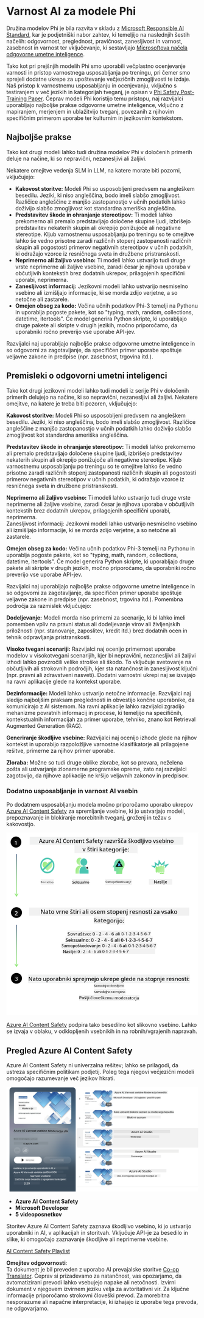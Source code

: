<!--
CO_OP_TRANSLATOR_METADATA:
{
  "original_hash": "c8273672cc57df2be675407a1383aaf0",
  "translation_date": "2025-07-16T17:54:24+00:00",
  "source_file": "md/01.Introduction/01/01.AISafety.md",
  "language_code": "sl"
}
-->
# Varnost AI za modele Phi  
Družina modelov Phi je bila razvita v skladu z [Microsoft Responsible AI Standard](https://query.prod.cms.rt.microsoft.com/cms/api/am/binary/RE5cmFl), kar je podjetniški nabor zahtev, ki temeljijo na naslednjih šestih načelih: odgovornost, preglednost, pravičnost, zanesljivost in varnost, zasebnost in varnost ter vključevanje, ki sestavljajo [Microsoftova načela odgovorne umetne inteligence](https://www.microsoft.com/ai/responsible-ai).

Tako kot pri prejšnjih modelih Phi smo uporabili večplastno ocenjevanje varnosti in pristop varnostnega usposabljanja po treningu, pri čemer smo sprejeli dodatne ukrepe za upoštevanje večjezičnih zmogljivosti te izdaje. Naš pristop k varnostnemu usposabljanju in ocenjevanju, vključno s testiranjem v več jezikih in kategorijah tveganj, je opisan v [Phi Safety Post-Training Paper](https://arxiv.org/abs/2407.13833). Čeprav modeli Phi koristijo temu pristopu, naj razvijalci uporabljajo najboljše prakse odgovorne umetne inteligence, vključno z mapiranjem, merjenjem in ublažitvijo tveganj, povezanih z njihovim specifičnim primerom uporabe ter kulturnim in jezikovnim kontekstom.

## Najboljše prakse

Tako kot drugi modeli lahko tudi družina modelov Phi v določenih primerih deluje na načine, ki so nepravični, nezanesljivi ali žaljivi.

Nekatere omejitve vedenja SLM in LLM, na katere morate biti pozorni, vključujejo:

- **Kakovost storitve:** Modeli Phi so usposobljeni predvsem na angleškem besedilu. Jeziki, ki niso angleščina, bodo imeli slabšo zmogljivost. Različice angleščine z manjšo zastopanostjo v učnih podatkih lahko doživijo slabšo zmogljivost kot standardna ameriška angleščina.  
- **Predstavitev škode in ohranjanje stereotipov:** Ti modeli lahko prekomerno ali premalo predstavljajo določene skupine ljudi, izbrišejo predstavitev nekaterih skupin ali okrepijo ponižujoče ali negativne stereotipe. Kljub varnostnemu usposabljanju po treningu so te omejitve lahko še vedno prisotne zaradi različnih stopenj zastopanosti različnih skupin ali pogostosti primerov negativnih stereotipov v učnih podatkih, ki odražajo vzorce iz resničnega sveta in družbene pristranskosti.  
- **Neprimerno ali žaljivo vsebino:** Ti modeli lahko ustvarijo tudi druge vrste neprimerne ali žaljive vsebine, zaradi česar je njihova uporaba v občutljivih kontekstih brez dodatnih ukrepov, prilagojenih specifični uporabi, neprimerna.  
- **Zanesljivost informacij:** Jezikovni modeli lahko ustvarijo nesmiselno vsebino ali izmišljajo informacije, ki se morda zdijo verjetne, a so netočne ali zastarele.  
- **Omejen obseg za kodo:** Večina učnih podatkov Phi-3 temelji na Pythonu in uporablja pogoste pakete, kot so "typing, math, random, collections, datetime, itertools". Če model generira Python skripte, ki uporabljajo druge pakete ali skripte v drugih jezikih, močno priporočamo, da uporabniki ročno preverijo vse uporabe API-jev.

Razvijalci naj uporabljajo najboljše prakse odgovorne umetne inteligence in so odgovorni za zagotavljanje, da specifičen primer uporabe spoštuje veljavne zakone in predpise (npr. zasebnost, trgovina itd.).

## Premisleki o odgovorni umetni inteligenci

Tako kot drugi jezikovni modeli lahko tudi modeli iz serije Phi v določenih primerih delujejo na načine, ki so nepravični, nezanesljivi ali žaljivi. Nekatere omejitve, na katere je treba biti pozoren, vključujejo:

**Kakovost storitve:** Modeli Phi so usposobljeni predvsem na angleškem besedilu. Jeziki, ki niso angleščina, bodo imeli slabšo zmogljivost. Različice angleščine z manjšo zastopanostjo v učnih podatkih lahko doživijo slabšo zmogljivost kot standardna ameriška angleščina.

**Predstavitev škode in ohranjanje stereotipov:** Ti modeli lahko prekomerno ali premalo predstavljajo določene skupine ljudi, izbrišejo predstavitev nekaterih skupin ali okrepijo ponižujoče ali negativne stereotipe. Kljub varnostnemu usposabljanju po treningu so te omejitve lahko še vedno prisotne zaradi različnih stopenj zastopanosti različnih skupin ali pogostosti primerov negativnih stereotipov v učnih podatkih, ki odražajo vzorce iz resničnega sveta in družbene pristranskosti.

**Neprimerno ali žaljivo vsebino:** Ti modeli lahko ustvarijo tudi druge vrste neprimerne ali žaljive vsebine, zaradi česar je njihova uporaba v občutljivih kontekstih brez dodatnih ukrepov, prilagojenih specifični uporabi, neprimerna.  
Zanesljivost informacij: Jezikovni modeli lahko ustvarijo nesmiselno vsebino ali izmišljajo informacije, ki se morda zdijo verjetne, a so netočne ali zastarele.

**Omejen obseg za kodo:** Večina učnih podatkov Phi-3 temelji na Pythonu in uporablja pogoste pakete, kot so "typing, math, random, collections, datetime, itertools". Če model generira Python skripte, ki uporabljajo druge pakete ali skripte v drugih jezikih, močno priporočamo, da uporabniki ročno preverijo vse uporabe API-jev.

Razvijalci naj uporabljajo najboljše prakse odgovorne umetne inteligence in so odgovorni za zagotavljanje, da specifičen primer uporabe spoštuje veljavne zakone in predpise (npr. zasebnost, trgovina itd.). Pomembna področja za razmislek vključujejo:

**Dodeljevanje:** Modeli morda niso primerni za scenarije, ki bi lahko imeli pomemben vpliv na pravni status ali dodeljevanje virov ali življenjskih priložnosti (npr. stanovanje, zaposlitev, kredit itd.) brez dodatnih ocen in tehnik odpravljanja pristranskosti.

**Visoko tvegani scenariji:** Razvijalci naj ocenijo primernost uporabe modelov v visokotvegani scenarijih, kjer bi nepravični, nezanesljivi ali žaljivi izhodi lahko povzročili velike stroške ali škodo. To vključuje svetovanje na občutljivih ali strokovnih področjih, kjer sta natančnost in zanesljivost ključni (npr. pravni ali zdravstveni nasveti). Dodatni varnostni ukrepi naj se izvajajo na ravni aplikacije glede na kontekst uporabe.

**Dezinformacije:** Modeli lahko ustvarijo netočne informacije. Razvijalci naj sledijo najboljšim praksam preglednosti in obvestijo končne uporabnike, da komunicirajo z AI sistemom. Na ravni aplikacije lahko razvijalci zgradijo mehanizme povratnih informacij in procese, ki temeljijo na specifičnih, kontekstualnih informacijah za primer uporabe, tehniko, znano kot Retrieval Augmented Generation (RAG).

**Generiranje škodljive vsebine:** Razvijalci naj ocenijo izhode glede na njihov kontekst in uporabijo razpoložljive varnostne klasifikatorje ali prilagojene rešitve, primerne za njihov primer uporabe.

**Zloraba:** Možne so tudi druge oblike zlorabe, kot so prevara, neželena pošta ali ustvarjanje zlonamerne programske opreme, zato naj razvijalci zagotovijo, da njihove aplikacije ne kršijo veljavnih zakonov in predpisov.

### Dodatno usposabljanje in varnost AI vsebin

Po dodatnem usposabljanju modela močno priporočamo uporabo ukrepov [Azure AI Content Safety](https://learn.microsoft.com/azure/ai-services/content-safety/overview) za spremljanje vsebine, ki jo ustvarjajo modeli, prepoznavanje in blokiranje morebitnih tveganj, groženj in težav s kakovostjo.

![Phi3AISafety](../../../../../translated_images/01.phi3aisafety.c0d7fc42f5a5c40507c5e8be556615b8377a63b8764865d057d4faac3757a478.sl.png)

[Azure AI Content Safety](https://learn.microsoft.com/azure/ai-services/content-safety/overview) podpira tako besedilno kot slikovno vsebino. Lahko se izvaja v oblaku, v odklopljenih vsebnikih in na robnih/vgrajenih napravah.

## Pregled Azure AI Content Safety

Azure AI Content Safety ni univerzalna rešitev; lahko se prilagodi, da ustreza specifičnim politikam podjetij. Poleg tega njegovi večjezični modeli omogočajo razumevanje več jezikov hkrati.

![AIContentSafety](../../../../../translated_images/01.AIcontentsafety.a288819b8ce8da1a56cf708aff010a541799d002ae7ae84bb819b19ab8950591.sl.png)

- **Azure AI Content Safety**  
- **Microsoft Developer**  
- **5 videoposnetkov**

Storitev Azure AI Content Safety zaznava škodljivo vsebino, ki jo ustvarijo uporabniki in AI, v aplikacijah in storitvah. Vključuje API-je za besedilo in slike, ki omogočajo zaznavanje škodljive ali neprimerne vsebine.

[AI Content Safety Playlist](https://www.youtube.com/playlist?list=PLlrxD0HtieHjaQ9bJjyp1T7FeCbmVcPkQ)

**Omejitev odgovornosti**:  
Ta dokument je bil preveden z uporabo AI prevajalske storitve [Co-op Translator](https://github.com/Azure/co-op-translator). Čeprav si prizadevamo za natančnost, vas opozarjamo, da avtomatizirani prevodi lahko vsebujejo napake ali netočnosti. Izvirni dokument v njegovem izvirnem jeziku velja za avtoritativni vir. Za ključne informacije priporočamo strokovni človeški prevod. Za morebitna nesporazume ali napačne interpretacije, ki izhajajo iz uporabe tega prevoda, ne odgovarjamo.